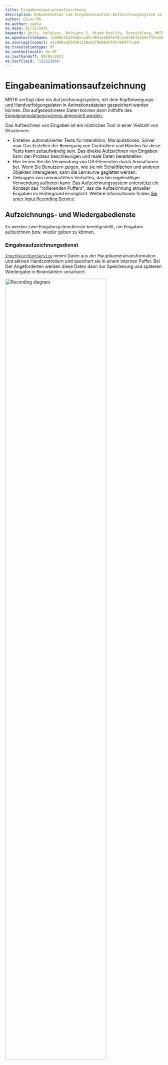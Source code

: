 ```yaml
---
title: Eingabeanimationsaufzeichnung
description: Dokumentation zum Eingabeanimation-Aufzeichnungssystem in MRTK
author: CDiaz-MS
ms.author: cadia
ms.date: 01/12/2021
keywords: Unity, HoloLens, HoloLens 2, Mixed Reality, Entwicklung, MRTK,
ms.openlocfilehash: 1a900b7b419a0aca45c3601ed583ef6c2e326574cb9e732edd0474afe117b895
ms.sourcegitcommit: a1c086aa83d381129e62f9d8942f0fc889ffcab0
ms.translationtype: MT
ms.contentlocale: de-DE
ms.lasthandoff: 08/05/2021
ms.locfileid: "115223066"
---
```

# <a name="input-animation-recording"></a>Eingabeanimationsaufzeichnung

MRTK verfügt über ein Aufzeichnungssystem, mit dem Kopfbewegungs- und Handverfolgungsdaten in Animationsdateien gespeichert werden können. Die aufgezeichneten Daten können dann mithilfe des [Eingabesimulationssystems abgespielt werden.](input-simulation-service.md)

Das Aufzeichnen von Eingaben ist ein nützliches Tool in einer Vielzahl von Situationen:

* Erstellen automatisierter Tests für Interaktion, Manipulationen, Solver usw. Das Erstellen der Bewegung von Controllern und Händen für diese Tests kann zeitaufwändig sein. Das direkte Aufzeichnen von Eingaben kann den Prozess beschleunigen und reale Daten bereitstellen.
* Hier lernen Sie die Verwendung von UX-Elementen durch Animationen bei.
  Wenn Sie Benutzern zeigen, wie sie mit Schaltflächen und anderen Objekten interagieren, kann die Lernkurve geglättet werden.
* Debuggen von unerwartetem Verhalten, das bei regelmäßiger Verwendung auftreten kann.
  Das Aufzeichnungssystem unterstützt ein Konzept des "rollierenden Puffers", das die Aufzeichnung aktueller Eingaben im Hintergrund ermöglicht.
  Weitere Informationen finden [Sie unter Input Recording Service](#input-recording-service).

## <a name="recording-and-playback-services"></a>Aufzeichnungs- und Wiedergabedienste

Es werden zwei Eingabesystemdienste bereitgestellt, um Eingaben aufzeichnen bzw. wieder geben zu können.

### <a name="input-recording-service"></a>Eingabeaufzeichnungsdienst

[`InputRecordingService`](xref:Microsoft.MixedReality.Toolkit.Input.InputRecordingService) nimmt Daten aus der Hauptkameratransformation und aktiven Handcontrollern und speichert sie in einem internen Puffer. Bei Der Angeforderten werden diese Daten dann zur Speicherung und späteren Wiedergabe in Binärdateien serialisiert.

<a target="_blank" href="../images/input-simulation/MRTK_InputAnimation_RecordingDiagram.png">
  <img src="../images/input-simulation/MRTK_InputAnimation_RecordingDiagram.png" title="Aufzeichnen der Eingabeanimation" width="80%" alt="Recording diagram" class="center" />
</a>

Um mit der Aufzeichnung der Eingabe zu beginnen, rufen Sie die [`StartRecording`](xref:Microsoft.MixedReality.Toolkit.Input.IMixedRealityInputRecordingService.StartRecording) -Funktion auf. [`StopRecording`](xref:Microsoft.MixedReality.Toolkit.Input.IMixedRealityInputRecordingService.StopRecording) hält die Aufzeichnung an (verwirft jedoch die bisher aufgezeichneten Daten nicht, verwenden Sie , [`DiscardRecordedInput`](xref:Microsoft.MixedReality.Toolkit.Input.IMixedRealityInputRecordingService.DiscardRecordedInput) um dies bei Bedarf zu tun).

Standardmäßig ist die Größe des Aufzeichnungspuffers auf 30 Sekunden beschränkt. Dadurch kann der Aufzeichnungsdienst die Aufzeichnung im Hintergrund speichern, ohne zu viele Daten anzusammeln, und dann bei Bedarf die letzten 30 Sekunden speichern. Das Zeitintervall kann mithilfe der -Eigenschaft geändert [`RecordingBufferTimeLimit`](xref:Microsoft.MixedReality.Toolkit.Input.IMixedRealityInputRecordingService.RecordingBufferTimeLimit) werden, oder die Aufzeichnung kann mithilfe der -Option unbegrenzt [`UseBufferTimeLimit`](xref:Microsoft.MixedReality.Toolkit.Input.IMixedRealityInputRecordingService.UseBufferTimeLimit) sein.

Die Daten im Aufzeichnungspuffer können mithilfe der [SaveInputAnimation-Funktion](xref:Microsoft.MixedReality.Toolkit.Input.IMixedRealityInputRecordingService.SaveInputAnimation*) in einer Binärdatei gespeichert werden.

Weitere Informationen zum Binärdateiformat finden Sie unter [Input Animation File Format Specification](input-animation-file-format.md).

### <a name="input-playback-service"></a>Eingabewiedergabedienst

[`InputPlaybackService`](xref:Microsoft.MixedReality.Toolkit.Input.InputPlaybackService) liest eine Binärdatei mit Eingabeanimationsdaten und wendet diese Daten dann über [inputSimulationService](xref:Microsoft.MixedReality.Toolkit.Input.InputSimulationService) an, um die aufgezeichneten Bewegungen neu zu erstellen.

<a target="_blank" href="../images/input-simulation/MRTK_InputAnimation_PlaybackDiagram.png">
  <img src="../images/input-simulation/MRTK_InputAnimation_PlaybackDiagram.png" title="Wiederspielen der Eingabeanimation" width="80%" alt="Play Back diagram" class="center" />
</a>

Um mit der Wiedergabe der Eingabeanimation zu beginnen, sollte sie mithilfe der [LoadInputAnimation-Funktion](xref:Microsoft.MixedReality.Toolkit.Input.IMixedRealityInputPlaybackService.LoadInputAnimation*) aus einer Datei geladen werden.

Rufen [Sie Wiedergabe,](xref:Microsoft.MixedReality.Toolkit.Input.IMixedRealityInputPlaybackService.Play) [Anhalten oder](xref:Microsoft.MixedReality.Toolkit.Input.IMixedRealityInputPlaybackService.Play)Beenden [auf,](xref:Microsoft.MixedReality.Toolkit.Input.IMixedRealityInputPlaybackService.Stop) um die Wiedergabe der Animation zu steuern.

Die aktuelle Animationszeit kann auch direkt mit der [LocalTime-Eigenschaft gesteuert](xref:Microsoft.MixedReality.Toolkit.Input.IMixedRealityInputPlaybackService.LocalTime) werden.

> [!WARNING]
> Das Schleifen oder Zurücksetzen der Eingabeanimation oder -einstellung direkt durch Bereinigung der Zeitachse kann beim Bearbeiten der Szene [`LocalTime`](xref:Microsoft.MixedReality.Toolkit.Input.IMixedRealityInputPlaybackService.LocalTime) zu unerwarteten Ergebnissen führen! Nur die Eingabebewegungen werden aufgezeichnet. Alle zusätzlichen Änderungen wie das Verschieben von Objekten oder Kippschaltern werden nicht zurückgesetzt. Stellen Sie sicher, dass Sie die Szene erneut laden, wenn nicht rückgängig gemachte Änderungen vorgenommen wurden.

### <a name="editor-tools-for-recording-and-playing-input-animation"></a>Editortools für die Aufzeichnung und Wiedergabe von Eingabeanimationen

Im Unity-Editor gibt es eine Reihe von Tools zum Aufzeichnen und Untersuchen von Eingabeanimationen. Auf diese Tools kann [](input-simulation-service.md#input-simulation-tools-window)im Fenster eingabesimulationstools zugegriffen werden, das über das Menü Mixed Reality Toolkit > Utilities > _Input Simulation geöffnet werden_ kann.

> [!NOTE]
> Die Eingabeaufzeichnung und -wiedergabe funktioniert nur im Wiedergabemodus.

Das Eingabeaufzeichnungsfenster verfügt über zwei Modi:

* _Aufzeichnung_ für die Aufzeichnung von Eingaben im Wiedergabemodus und speichern sie in Animationsdateien.

  Beim Umschalten auf der Aufzeichnungsschaltfläche wird [`InputRecordingService`](xref:Microsoft.MixedReality.Toolkit.Input.InputRecordingService) für das Aufzeichnen von Eingaben aktiviert.
  Wenn Sie die Aufzeichnungsschaltfläche deaktivieren, wird eine Dateisparauswahl angezeigt, und die aufgezeichnete Eingabeanimation wird am ausgewählten Ziel gespeichert.

  Das Pufferzeitlimit kann auch in diesem Modus geändert werden.

* _Wiedergabe_ zum Laden von Animationsdateien und anschließendes Erneutes Erstellen der Eingabe über das Eingabesimulationssystem.

  Eine Animation muss zuerst in diesem Modus geladen werden. Nach dem Aufzeichnen der Eingabe im Aufzeichnungsmodus wird die resultierende Animation automatisch geladen. Klicken Sie alternativ auf die Schaltfläche "Laden", um eine vorhandene Animationsdatei auszuwählen.

  Die Schaltflächen für die Zeitsteuerung von links nach rechts sind:

  * _Setzen_ Sie die Wiedergabezeit auf den Anfang der Animation zurück.
  * _Wiedergabeanimation_ kontinuierlich im Laufe der Zeit.
  * _Gehen Sie_ einen Schritt vorwärts.

  Der Schieberegler kann auch verwendet werden, um die Animationszeitachse zu bereinigungen.

> [!WARNING]
> Das Schleifen oder Zurücksetzen der Eingabeanimation oder das Bereinigung der Zeitachse kann beim Bearbeiten der Szene zu unerwarteten Ergebnissen führen. Nur die Eingabebewegungen werden aufgezeichnet. Alle zusätzlichen Änderungen wie das Verschieben von Objekten oder Kippschaltern werden nicht zurückgesetzt. Stellen Sie sicher, dass Sie die Szene erneut laden, wenn nicht rückgängig gemachte Änderungen vorgenommen wurden.
